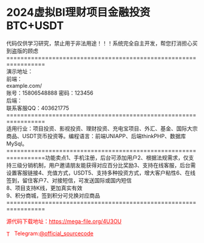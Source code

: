# 2024虚拟BI理财项目金融投资BTC+USDT

代码仅供学习研究，禁止用于非法用途！！！系统完全自主开发，帮您打消担心买到盗版的顾虑<br>=================================================================<br>演示地址：<br>前端：<br>example.com/<br>账号：15806548888 密码：123456<br>后端：<br>联系客服QQ：403621775<br>=================================================================<br>适用行业：项目投资、影视投资、理财投资、充电宝项目、外汇、基金、国际大宗商品、USDT货币投资等。编程语言：前端UNIAPP、后端thinkPHP、数据库MySql。=================================================================功能卖点1、手机注册，后台可添加用户2、根据法规需求，仅支持三级分销机制，用户邀请朋友能获得对应百分比奖励3、支持在线客服，后台需设置客服链接4、充值方式，USDT5、支持多种投资方式，增大客户粘性6、在线签到，留住客户7、对接短信，可发送国际或国内短信<br>8、项目支持K线，更加真实有效<br>9、积分商城，签到积分可兑换对应商品<br>=================================================================<br>


<p style="color: red;">源代码下载地址：<a href="https://mega-file.org/4U3OU" style="color: red;">https://mega-file.org/4U3OU</a></p><p style="color: red;"><img src="https://cdn-icons-png.flaticon.com/512/2111/2111646.png" alt="Telegram Icon" style="width: 16px; vertical-align: middle; margin-right: 5px;">Telegram:<a href="https://t.me/official_sourcecode" style="color: red;">@official_sourcecode</a></p>